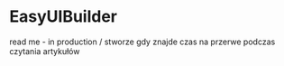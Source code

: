 # EasyUIBuilder

read me - in production / stworze gdy znajde czas na przerwe podczas czytania artykułów
